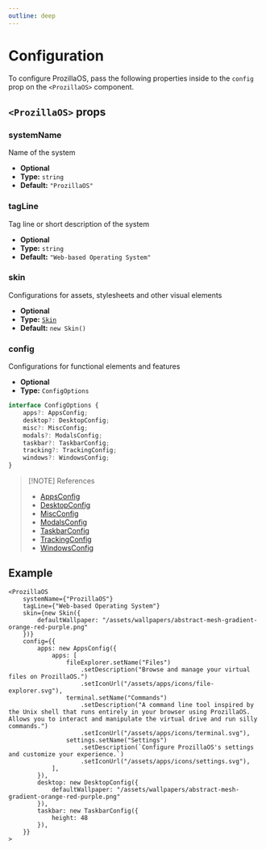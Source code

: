 ```yaml
---
outline: deep
---
```


# Configuration

To configure ProzillaOS, pass the following properties inside to the `config` prop on the `<ProzillaOS>` component.

## `<ProzillaOS>` props

### systemName

Name of the system

- **Optional**
- **Type:** `string`
- **Default:** `"ProzillaOS"`

### tagLine

Tag line or short description of the system

- **Optional**
- **Type:** `string`
- **Default:** `"Web-based Operating System"`

### skin

Configurations for assets, stylesheets and other visual elements

- **Optional**
- **Type:** [`Skin`](/reference/core/skins/classes/skin)
- **Default:** `new Skin()`

### config

Configurations for functional elements and features

- **Optional**
- **Type:** `ConfigOptions`

```ts
interface ConfigOptions {
	apps?: AppsConfig;
	desktop?: DesktopConfig;
	misc?: MiscConfig;
	modals?: ModalsConfig;
	taskbar?: TaskbarConfig;
	tracking?: TrackingConfig;
	windows?: WindowsConfig;
}
```

> [!NOTE] References
> - [AppsConfig](/reference/core/classes/system/apps-config)
> - [DesktopConfig](/reference/core/classes/system/desktop-config)
> - [MiscConfig](/reference/core/classes/system/misc-config)
> - [ModalsConfig](/reference/core/classes/system/modals-config)
> - [TaskbarConfig](/reference/core/classes/system/taskbar-config)
> - [TrackingConfig](/reference/core/classes/system/tracking-config)
> - [WindowsConfig](/reference/core/classes/system/windows-config)

## Example

```tsx
<ProzillaOS
	systemName={"ProzillaOS"}
	tagLine={"Web-based Operating System"}
	skin={new Skin({
		defaultWallpaper: "/assets/wallpapers/abstract-mesh-gradient-orange-red-purple.png"
	})}
	config={{
		apps: new AppsConfig({
			apps: [
				fileExplorer.setName("Files")
					.setDescription("Browse and manage your virtual files on ProzillaOS.")
					.setIconUrl("/assets/apps/icons/file-explorer.svg"),
				terminal.setName("Commands")
					.setDescription("A command line tool inspired by the Unix shell that runs entirely in your browser using ProzillaOS. Allows you to interact and manipulate the virtual drive and run silly commands.")
					.setIconUrl("/assets/apps/icons/terminal.svg"),
				settings.setName("Settings")
					.setDescription(`Configure ProzillaOS's settings and customize your experience.`)
					.setIconUrl("/assets/apps/icons/settings.svg"),
			],
		}),
		desktop: new DesktopConfig({
			defaultWallpaper: "/assets/wallpapers/abstract-mesh-gradient-orange-red-purple.png"
		}),
		taskbar: new TaskbarConfig({
			height: 48
		}),
	}}
>
```